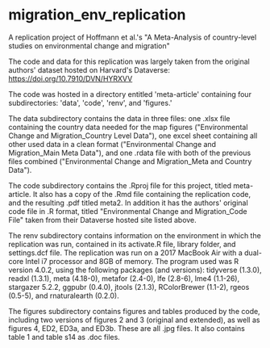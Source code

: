 # migration_env_replication
A replication project of Hoffmann et al.'s "A Meta-Analysis of country-level studies on environmental change and migration"


The code and data for this replication was largely taken from the original authors' dataset hosted on Harvard's Dataverse: https://doi.org/10.7910/DVN/HYRXVV

The code was hosted in a directory entitled 'meta-article' containing four subdirectories: 'data', 'code', 'renv', and 'figures.'

The data subdirectory contains the data in three files: one .xlsx file containing the country data needed for the map figures ("Environmental Change and Migration_Country Level Data"), one excel sheet containing all other used data in a clean format ("Environmental Change and Migration_Main Meta Data"), and one .rdata file with both of the previous files combined ("Environmental Change and Migration_Meta and Country Data").

The code subdirectory contains the .Rproj file for this project, titled meta-article. It also has a copy of the .Rmd file containing the replication code, and the resulting .pdf titled meta2. In addition it has the authors' original code file in .R format, titled "Environmental Change and Migration_Code File" taken from their Dataverse hosted site listed above.

The renv subdirectory contains information on the environment in which the replication was run, contained in its activate.R file, library folder, and settings.dcf file. The replication was run on a 2017 MacBook Air with a dual-core Intel i7 processor and 8GB of memory. The program used was R version 4.0.2, using the following packages (and versions): tidyverse (1.3.0), readxl (1.3.1), meta (4.18-0), metafor (2.4-0), lfe (2.8-6), lme4 (1.1-26), stargazer 5.2.2, ggpubr (0.4.0), jtools (2.1.3), RColorBrewer (1.1-2), rgeos (0.5-5), and rnaturalearth (0.2.0).

The figures subdirectory contains figures and tables produced by the code, including two versions of figures 2 and 3 (original and extended), as well as figures 4, ED2, ED3a, and ED3b. These are all .jpg files. It also contains table 1 and table s14 as .doc files.

